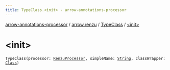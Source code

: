 ```yaml
---
title: TypeClass.<init> - arrow-annotations-processor
---
```


[arrow-annotations-processor](../../index.html) / [arrow.renzu](../index.html) / [TypeClass](index.html) / [&lt;init&gt;](./-init-.html)

# &lt;init&gt;

`TypeClass(processor: `[`RenzuProcessor`](../-renzu-processor/index.html)`, simpleName: `[`String`](https://kotlinlang.org/api/latest/jvm/stdlib/kotlin/-string/index.html)`, classWrapper: `[`Class`](../../arrow.common.utils/-class-or-package-data-wrapper/-class/index.html)`)`